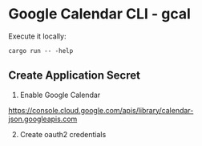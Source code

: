 # Google Calendar CLI - gcal

Execute it locally: 

```
cargo run -- -help
```

## Create Application Secret

1. Enable Google Calendar

https://console.cloud.google.com/apis/library/calendar-json.googleapis.com

2. Create oauth2 credentials

